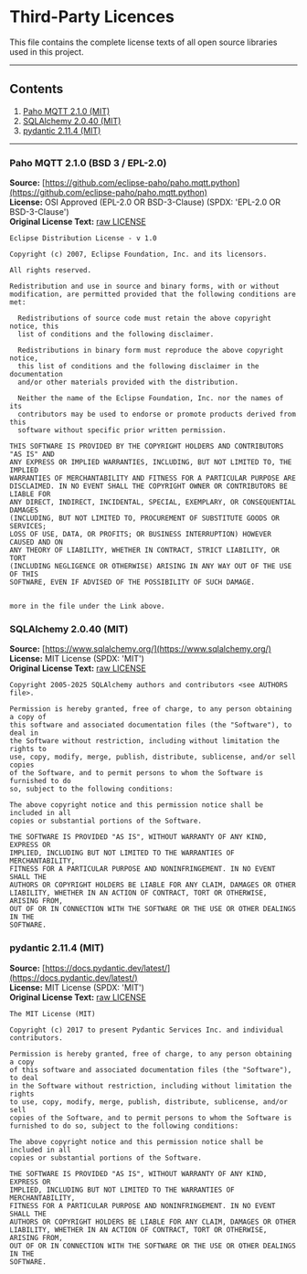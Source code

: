 # Third-Party Licences

This file contains the complete license texts of all open source libraries used in this project.

---

## Contents

1. [Paho MQTT 2.1.0 (MIT)](#paho-mqtt-210-bsd-3--epl-20)
2. [SQLAlchemy 2.0.40 (MIT)](#sqlalchemy-2040-mit)
3. [pydantic 2.11.4 (MIT)](#pydantic-2114-mit)


---

### Paho MQTT 2.1.0 (BSD 3 / EPL-2.0)
**Source:** [https://github.com/eclipse-paho/paho.mqtt.python](https://github.com/eclipse-paho/paho.mqtt.python)<br>
**License:** OSI Approved (EPL-2.0 OR BSD-3-Clause) (SPDX: 'EPL-2.0 OR BSD-3-Clause') <br>
**Original License Text:** [raw LICENSE](licenses/paho-mqtt-2.1.0-LICENSE.txt)

```text
Eclipse Distribution License - v 1.0

Copyright (c) 2007, Eclipse Foundation, Inc. and its licensors.

All rights reserved.

Redistribution and use in source and binary forms, with or without
modification, are permitted provided that the following conditions are met:

  Redistributions of source code must retain the above copyright notice, this
  list of conditions and the following disclaimer.

  Redistributions in binary form must reproduce the above copyright notice,
  this list of conditions and the following disclaimer in the documentation
  and/or other materials provided with the distribution.

  Neither the name of the Eclipse Foundation, Inc. nor the names of its
  contributors may be used to endorse or promote products derived from this
  software without specific prior written permission. 

THIS SOFTWARE IS PROVIDED BY THE COPYRIGHT HOLDERS AND CONTRIBUTORS "AS IS" AND
ANY EXPRESS OR IMPLIED WARRANTIES, INCLUDING, BUT NOT LIMITED TO, THE IMPLIED
WARRANTIES OF MERCHANTABILITY AND FITNESS FOR A PARTICULAR PURPOSE ARE
DISCLAIMED. IN NO EVENT SHALL THE COPYRIGHT OWNER OR CONTRIBUTORS BE LIABLE FOR
ANY DIRECT, INDIRECT, INCIDENTAL, SPECIAL, EXEMPLARY, OR CONSEQUENTIAL DAMAGES
(INCLUDING, BUT NOT LIMITED TO, PROCUREMENT OF SUBSTITUTE GOODS OR SERVICES;
LOSS OF USE, DATA, OR PROFITS; OR BUSINESS INTERRUPTION) HOWEVER CAUSED AND ON
ANY THEORY OF LIABILITY, WHETHER IN CONTRACT, STRICT LIABILITY, OR TORT
(INCLUDING NEGLIGENCE OR OTHERWISE) ARISING IN ANY WAY OUT OF THE USE OF THIS
SOFTWARE, EVEN IF ADVISED OF THE POSSIBILITY OF SUCH DAMAGE.


more in the file under the Link above.
```


### SQLAlchemy 2.0.40 (MIT)
**Source:** [https://www.sqlalchemy.org/](https://www.sqlalchemy.org/)<br>
**License:** MIT License (SPDX: 'MIT') <br>
**Original License Text:** [raw LICENSE](licenses/SQLAlchemy-2.0.40-LICENSE.txt)

```text
Copyright 2005-2025 SQLAlchemy authors and contributors <see AUTHORS file>.

Permission is hereby granted, free of charge, to any person obtaining a copy of
this software and associated documentation files (the "Software"), to deal in
the Software without restriction, including without limitation the rights to
use, copy, modify, merge, publish, distribute, sublicense, and/or sell copies
of the Software, and to permit persons to whom the Software is furnished to do
so, subject to the following conditions:

The above copyright notice and this permission notice shall be included in all
copies or substantial portions of the Software.

THE SOFTWARE IS PROVIDED "AS IS", WITHOUT WARRANTY OF ANY KIND, EXPRESS OR
IMPLIED, INCLUDING BUT NOT LIMITED TO THE WARRANTIES OF MERCHANTABILITY,
FITNESS FOR A PARTICULAR PURPOSE AND NONINFRINGEMENT. IN NO EVENT SHALL THE
AUTHORS OR COPYRIGHT HOLDERS BE LIABLE FOR ANY CLAIM, DAMAGES OR OTHER
LIABILITY, WHETHER IN AN ACTION OF CONTRACT, TORT OR OTHERWISE, ARISING FROM,
OUT OF OR IN CONNECTION WITH THE SOFTWARE OR THE USE OR OTHER DEALINGS IN THE
SOFTWARE.
```


### pydantic 2.11.4 (MIT)
**Source:** [https://docs.pydantic.dev/latest/](https://docs.pydantic.dev/latest/)<br>
**License:** MIT License (SPDX: 'MIT') <br>
**Original License Text:** [raw LICENSE](licenses/pydantic-2.11.4-LICENSE.txt)

```text
The MIT License (MIT)

Copyright (c) 2017 to present Pydantic Services Inc. and individual contributors.

Permission is hereby granted, free of charge, to any person obtaining a copy
of this software and associated documentation files (the "Software"), to deal
in the Software without restriction, including without limitation the rights
to use, copy, modify, merge, publish, distribute, sublicense, and/or sell
copies of the Software, and to permit persons to whom the Software is
furnished to do so, subject to the following conditions:

The above copyright notice and this permission notice shall be included in all
copies or substantial portions of the Software.

THE SOFTWARE IS PROVIDED "AS IS", WITHOUT WARRANTY OF ANY KIND, EXPRESS OR
IMPLIED, INCLUDING BUT NOT LIMITED TO THE WARRANTIES OF MERCHANTABILITY,
FITNESS FOR A PARTICULAR PURPOSE AND NONINFRINGEMENT. IN NO EVENT SHALL THE
AUTHORS OR COPYRIGHT HOLDERS BE LIABLE FOR ANY CLAIM, DAMAGES OR OTHER
LIABILITY, WHETHER IN AN ACTION OF CONTRACT, TORT OR OTHERWISE, ARISING FROM,
OUT OF OR IN CONNECTION WITH THE SOFTWARE OR THE USE OR OTHER DEALINGS IN THE
SOFTWARE.
```